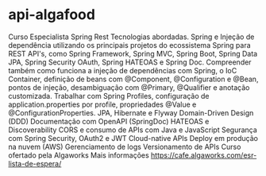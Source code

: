 # api-algafood
Curso Especialista Spring Rest Tecnologias abordadas. Spring e Injeção de dependência utilizando os principais projetos do ecossistema Spring para REST API's, como Spring Framework, Spring MVC, Spring Boot, Spring Data JPA, Spring Security OAuth, Spring HATEOAS e Spring Doc. Compreender também como funciona a injeção de dependências com Spring, o IoC Container, definição de beans com @Component, @Configuration e @Bean, pontos de injeção, desambiguação com @Primary, @Qualifier e anotação customizada. Trabalhar com Spring Profiles, configuração de application.properties por profile, propriedades @Value e @ConfigurationProperties.  JPA, Hibernate e Flyway  Domain-Driven Design (DDD)  Documentação com OpenAPI (SpringDoc)  HATEOAS e Discoverability  CORS e consumo de APIs com Java e JavaScript  Segurança com Spring Security, OAuth2 e JWT  Cloud-native APIs  Deploy em produção na nuvem (AWS) Gerenciamento de logs  Versionamento de APIs  Curso ofertado pela Algaworks Mais informações https://cafe.algaworks.com/esr-lista-de-espera/
